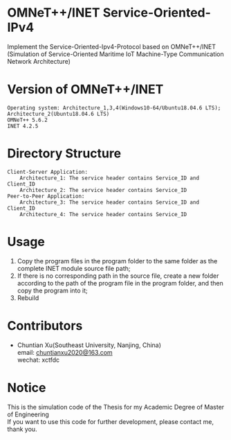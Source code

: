 # OMNeT++/INET Service-Oriented-IPv4
Implement the Service-Oriented-Ipv4-Protocol based on OMNeT++/INET  
(Simulation of Service-Oriented Maritime IoT Machine-Type Communication Network Architecture)
# Version of OMNeT++/INET
	Operating system: Architecture_1,3,4(Windows10-64/Ubuntu18.04.6 LTS); Architecture_2(Ubuntu18.04.6 LTS)
	OMNeT++ 5.6.2
	INET 4.2.5
# Directory Structure
	Client-Server Application:
		Architecture_1: The service header contains Service_ID and Client_ID
		Architecture_2: The service header contains Service_ID
	Peer-to-Peer Application:
		Architecture_3: The service header contains Service_ID and Client_ID
		Architecture_4: The service header contains Service_ID
# Usage
1. Copy the program files in the program folder to the same folder as the complete INET module source file path;
2. If there is no corresponding path in the source file, create a new folder according to the path of the program file in the program folder, and then copy the program into it;
3. Rebuild
# Contributors
* Chuntian Xu(Southeast University, Nanjing, China)  
email: chuntianxu2020@163.com  
wechat: xctfdc
# Notice
This is the simulation code of the Thesis for my Academic Degree of Master of Engineering  
If you want to use this code for further development, please contact me, thank you.
